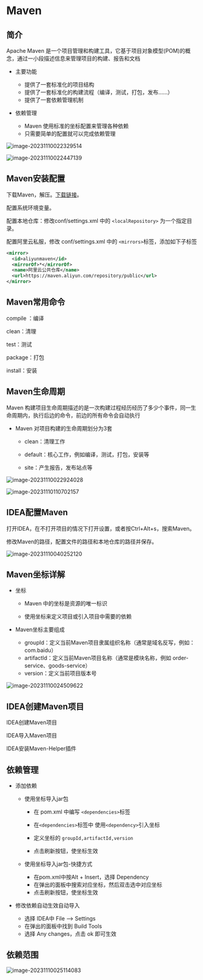 # Maven

## 简介

Apache Maven 是一个项目管理和构建工具，它基于项目对象模型(POM)的概念，通过一小段描述信息来管理项目的构建、报告和文档

- 主要功能
  - 提供了一套标准化的项目结构
  - 提供了一套标准化的构建流程（编译，测试，打包，发布……）
  - 提供了一套依赖管理机制

- 依赖管理
  - Maven 使用标准的坐标配置来管理各种依赖
  - 只需要简单的配置就可以完成依赖管理

![image-20231110022329514](./assets/image-20231110022329514.png)

![image-20231110022447139](./assets/image-20231110022447139.png)

## Maven安装配置

下载Maven，解压。[下载链接](https://maven.apache.org/download.cgi)。

配置系统环境变量。

配置本地仓库：修改conf/settings.xml 中的 `<localRepository>` 为一个指定目录。

配置阿里云私服，修改 conf/settings.xml 中的 `<mirrors>`标签，添加如下子标签

```xml
<mirror>
  <id>aliyunmaven</id>
  <mirrorOf>*</mirrorOf>
  <name>阿里云公共仓库</name>
  <url>https://maven.aliyun.com/repository/public</url>
</mirror>
```

## Maven常用命令

compile ：编译

clean：清理

test：测试

package：打包

install：安装

## Maven生命周期

Maven 构建项目生命周期描述的是一次构建过程经历经历了多少个事件，同一生命周期内，执行后边的命令，前边的所有命令会自动执行

- Maven 对项目构建的生命周期划分为3套

  - clean：清理工作

  - default：核心工作，例如编译，测试，打包，安装等

  - site：产生报告，发布站点等

![image-20231110022924028](./assets/image-20231110022924028.png)

![image-20231110110702157](./assets/image-20231110110702157.png)

## IDEA配置Maven

打开IDEA，在不打开项目的情况下打开设置，或者按Ctrl+Alt+s，搜索Maven。

修改Maven的路径，配置文件的路径和本地仓库的路径并保存。

![image-20231110040252120](./assets/image-20231110040252120.png)

## Maven坐标详解

- 坐标

  - Maven 中的坐标是资源的唯一标识

  - 使用坐标来定义项目或引入项目中需要的依赖

- Maven坐标主要组成
  - groupId：定义当前Maven项目隶属组织名称（通常是域名反写，例如：com.baidu）
  - artifactId：定义当前Maven项目名称（通常是模块名称，例如 order-service、goods-service）
  - version：定义当前项目版本号

![image-20231110024509622](./assets/image-20231110024509622.png)

## IDEA创建Maven项目

IDEA创建Maven项目

IDEA导入Maven项目

IDEA安装Maven-Helper插件

## 依赖管理

- 添加依赖

  - 使用坐标导入jar包

    - 在 pom.xml 中编写 `<dependencies>`标签

    - 在`<dependencies>`标签中 使用`<dependency>`引入坐标

    - 定义坐标的 `groupId,artifactId,version`

    - 点击刷新按钮，使坐标生效

  - 使用坐标导入jar包-快捷方式
    - 在pom.xml中按Alt + Insert，选择 Dependency
    - 在弹出的面板中搜索对应坐标，然后双击选中对应坐标
    - 点击刷新按钮，使坐标生效

- 修改依赖自动生效自动导入
  - 选择 IDEA中 File --> Settings
  - 在弹出的面板中找到 Build Tools
  - 选择 Any changes，点击 ok 即可生效

## 依赖范围

![image-20231110025114083](./assets/image-20231110025114083.png)